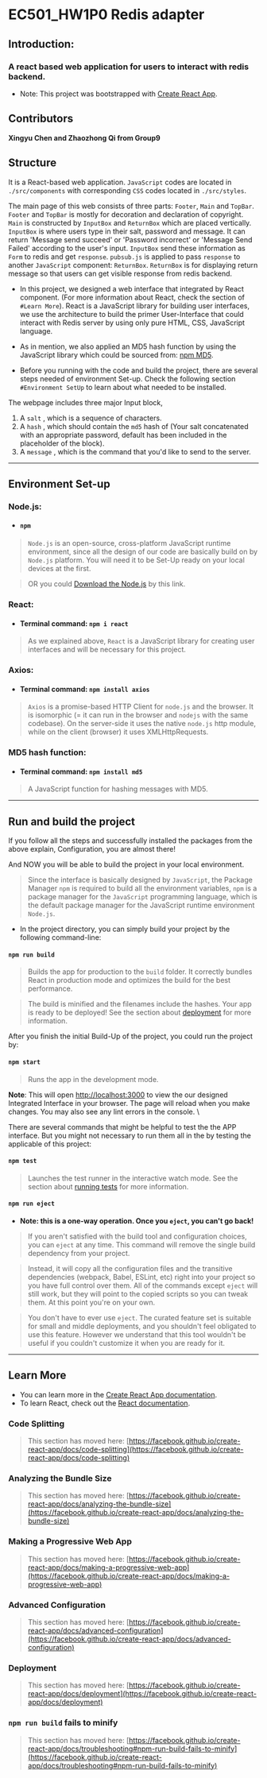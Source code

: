 # EC501_HW1P0 Redis adapter

## Introduction:

### A react based web application for users to interact with redis backend.

- Note: This project was bootstrapped with [Create React App](https://github.com/facebook/create-react-app). 

## Contributors

**Xingyu Chen and Zhaozhong Qi from Group9**

## Structure

It is a React-based web application. `JavaScript` codes are located in `./src/components` with corresponding `CSS` codes located in `./src/styles`.

The main page of this web consists of three parts: `Footer`, `Main` and `TopBar`. `Footer` and `TopBar` is mostly for decoration and declaration of copyright. `Main` is constructed by `InputBox` and `ReturnBox` which are placed vertically. `InputBox` is where users type in their salt, password and message. It can return 'Message send succeed' or 'Password incorrect' or 'Message Send Failed' according to the user's input. `InputBox` send these information as `Form`  to redis and get `response`. `pubsub.js` is applied to pass `response` to another `JavaScript` component: `ReturnBox`. `ReturnBox` is for displaying return message so that users can get visible response from redis backend. 

- In this project, we designed a web interface that integrated by React component. (For more information about React, check the section of `#Learn More`). React is a JavaScript library for building user interfaces, we use the architecture to build the primer User-Interface that could interact with Redis server by using only pure HTML, CSS, JavaScript language.

- As in mention, we also applied an MD5 hash function by using the JavaScript library which could be sourced from: [npm MD5](https://www.npmjs.com/package/md5). 

- Before you running with the code and build the project, there are several steps needed of environment Set-up. Check the following section `#Environment SetUp` to learn about what needed to be installed.

The webpage includes three major Input block,

1. A `salt` , which is a sequence of characters.
2. A `hash` , which should contain the `md5` hash of (Your salt concatenated with an appropriate password, default has been included in the placeholder of the block).
3. A `message` , which is the command that you'd like to send to the server.

--- 

## Environment Set-up

### **Node.js:**  
- #### `npm`
> `Node.js` is an open-source, cross-platform JavaScript runtime environment, since all the design of our code are basically build on by `Node.js` platform. You will need it to be Set-Up ready on your local devices at the first.

> OR you could [Download the Node.js](https://nodejs.org/en/) by this link.

### **React:**  
- #### Terminal command: `npm i react`
> As we explained above, `React` is a JavaScript library for creating user interfaces and will be necessary for this project.

### **Axios:**  
- #### Terminal command: `npm install axios`
> `Axios` is a promise-based HTTP Client for `node.js` and the browser. It is isomorphic (= it can run in the browser and `nodejs` with the same codebase). On the server-side it uses the native `node.js` http module, while on the client (browser) it uses XMLHttpRequests.

### **MD5 hash function:**  
- #### Terminal command: `npm install md5`
> A JavaScript function for hashing messages with MD5. 

---

## Run and build the project

If you follow all the steps and successfully installed the packages from the above explain,
Configuration, you are almost there! 

And NOW you will be able to build the project in your local environment. 

> Since the interface is basically designed by `JavaScript`, the Package Manager `npm` is required to build all the environment variables, `npm` is a package manager for the `JavaScript` programming language, which is the default package manager for the JavaScript runtime environment `Node.js`.

- In the project directory, you can simply build your project by the following command-line:

#### `npm run build`

> Builds the app for production to the `build` folder. It correctly bundles React in production mode and optimizes the build for the best performance.

> The build is minified and the filenames include the hashes. Your app is ready to be deployed! See the section about [deployment](https://facebook.github.io/create-react-app/docs/deployment) for more information.

After you finish the initial Build-Up of the project, you could run the project by:

#### `npm start`

> Runs the app in the development mode.

**Note**: This will open [http://localhost:3000](http://localhost:3000) to view the our designed Integrated Interface in your browser. The page will reload when you make changes. You may also see any lint errors in the console. \


There are several commands that might be helpful to test the the APP interface. But you might not necessary to run them all in the by testing the applicable of this project: 

#### `npm test`

> Launches the test runner in the interactive watch mode. See the section about [running tests](https://facebook.github.io/create-react-app/docs/running-tests) for more information.

#### `npm run eject`

- **Note: this is a one-way operation. Once you `eject`, you can't go back!**

> If you aren't satisfied with the build tool and configuration choices, you can `eject` at any time. This command will remove the single build dependency from your project.

> Instead, it will copy all the configuration files and the transitive dependencies (webpack, Babel, ESLint, etc) right into your project so you have full control over them. All of the commands except `eject` will still work, but they will point to the copied scripts so you can tweak them. At this point you're on your own.

> You don't have to ever use `eject`. The curated feature set is suitable for small and middle deployments, and you shouldn't feel obligated to use this feature. However we understand that this tool wouldn't be useful if you couldn't customize it when you are ready for it.

---

## Learn More

- You can learn more in the [Create React App documentation](https://facebook.github.io/create-react-app/docs/getting-started).
- To learn React, check out the [React documentation](https://reactjs.org/).

### Code Splitting

> This section has moved here: [https://facebook.github.io/create-react-app/docs/code-splitting](https://facebook.github.io/create-react-app/docs/code-splitting)

### Analyzing the Bundle Size

> This section has moved here: [https://facebook.github.io/create-react-app/docs/analyzing-the-bundle-size](https://facebook.github.io/create-react-app/docs/analyzing-the-bundle-size)

### Making a Progressive Web App

> This section has moved here: [https://facebook.github.io/create-react-app/docs/making-a-progressive-web-app](https://facebook.github.io/create-react-app/docs/making-a-progressive-web-app)

### Advanced Configuration

> This section has moved here: [https://facebook.github.io/create-react-app/docs/advanced-configuration](https://facebook.github.io/create-react-app/docs/advanced-configuration)

### Deployment

> This section has moved here: [https://facebook.github.io/create-react-app/docs/deployment](https://facebook.github.io/create-react-app/docs/deployment)

### `npm run build` fails to minify

> This section has moved here: [https://facebook.github.io/create-react-app/docs/troubleshooting#npm-run-build-fails-to-minify](https://facebook.github.io/create-react-app/docs/troubleshooting#npm-run-build-fails-to-minify)



